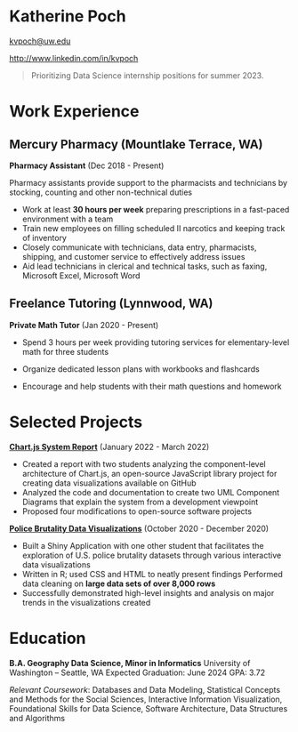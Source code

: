 # Katherine Poch

kvpoch@uw.edu

http://www.linkedin.com/in/kvpoch


>Prioritizing Data Science internship positions for summer 2023.

# Work Experience 

## Mercury Pharmacy (Mountlake Terrace, WA)

**Pharmacy Assistant** (Dec 2018 - Present)

Pharmacy assistants provide support to the pharmacists and technicians by stocking, counting and other non-technical duties

- Work at least **30 hours per week** preparing prescriptions in a fast-paced environment with a team
- Train new employees on filling scheduled II narcotics and keeping track of inventory
- Closely communicate with technicians, data entry, pharmacists, shipping, and customer service to  effectively address issues
- Aid lead technicians in clerical and technical tasks, such as faxing, Microsoft Excel, Microsoft Word


## Freelance Tutoring (Lynnwood, WA)

**Private Math Tutor** (Jan 2020 - Present)

- Spend 3 hours per week providing tutoring services for elementary-level math for three students

- Organize dedicated lesson plans with workbooks and flashcards 
- Encourage and help students with their math questions and homework


# Selected Projects

**[Chart.js System Report](https://github.com/info443-wi22/project-2-kvpoch)** (January 2022 - March 2022)
-   Created a report with two students analyzing the component-level architecture of Chart.js, an open-source JavaScript library project for creating data visualizations available on GitHub
-  Analyzed the code and documentation to create two UML Component Diagrams that explain the system from a development viewpoint
- Proposed four modifications to open-source software projects

 
**[Police Brutality Data Visualizations]( https://kvpoch.shinyapps.io/info201finalGEKK/)** (October 2020 - December 2020)
- Built a Shiny Application with one other student that facilitates the exploration of U.S. police brutality datasets through various interactive data visualizations
- Written in R; used CSS and HTML to neatly present findings 
Performed data cleaning on **large data sets of over 8,000 rows**
- Successfully demonstrated high-level insights and analysis on major trends in the visualizations created


# Education

**B.A. Geography Data Science, Minor in Informatics**
University of Washington – Seattle, WA
Expected Graduation: June 2024
GPA: 3.72

_Relevant Coursework_: Databases and Data Modeling, Statistical Concepts and Methods for the Social Sciences, Interactive Information Visualization, Foundational Skills for Data Science, Software Architecture, Data Structures and Algorithms
